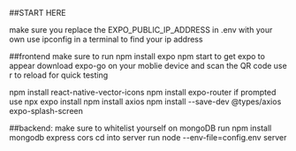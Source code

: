 ##START HERE

make sure you replace the EXPO_PUBLIC_IP_ADDRESS in .env with your own
use ipconfig in a terminal to find your ip address

##frontend
make sure to run npm install expo
npm start to get expo to appear
download expo-go on your moblie device and scan the QR code
use r to reload for quick testing

npm install react-native-vector-icons
npm install expo-router
if prompted use npx expo install 
npm install axios
npm install --save-dev @types/axios
expo-splash-screen

##backend:
make sure to whitelist yourself on mongoDB
run npm install mongodb express cors
cd into server
run node --env-file=config.env server